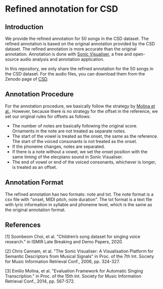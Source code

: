 # Refined annotation for CSD

## Introduction

We provide the refined annotation for 50 songs in the CSD dataset. The refined annotation is based on the original annotation provided by the CSD dataset. The refined annotation is more accurate than the original annotation. Annotation is done with [Sonic Visualiser](https://www.sonicvisualiser.org), a free and open-source audio analysis and annotation application.

In this repository, we only share the refined annotation for the 50 songs in the CSD dataset. For the audio files, you can download them from the Zenodo page of [CSD](https://zenodo.org/record/4916302).

## Annotation Procedure

For the annotation procedure, we basically follow the strategy by [Molina et al.](https://riuma.uma.es/xmlui/handle/10630/8372). However, because there is no strategy for the offset in the reference, we set our original rules for offsets as follows:

- The number of notes are basically following the original score. Ornaments in the note are not treated as separate notes.
- The start of the vowel is treated as the onset, the same as the reference. The start of the voiced consonants is not treated as the onset.
- If the phoneme changes, notes are separated.
- If there is a note without a vowel, we set the onset position with the same timing of the elecpiano sound in Sonic Visualiser.
- The end of vowel or end of the voiced consonants, whichever is longer, is treated as an offset.

## Annotation Format

The refined annotation has two formats: note and txt. The note format is a csv file with "onset, MIDI pitch, note duration". The txt format is a text file with lyric information in syllable and phoneme level, which is the same as the original annotation format.

## References

[1] Soonbeom Choi, et al. "Children’s song dataset for singing voice research." in ISMIR Late Breaking and Demo Papers, 2020.

[2] Chris Cannam, et al. "The Sonic Visualiser: A Visualisation Platform for Semantic Descriptors from Musical Signals" in Proc. of the 7th Int. Society for Music Information Retrieval Conf., 2006, pp. 324-327.

[3] Emilio Molina, et al. "Evaluation Framework for Automatic Singing Transcription." in Proc. of the 15th Int. Society for Music Information Retrieval Conf., 2014, pp. 567-572.
